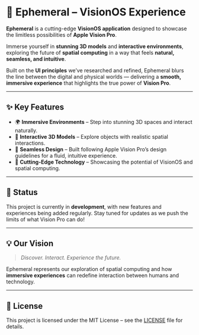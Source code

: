 # 🌌 Ephemeral – VisionOS Experience

**Ephemeral** is a cutting-edge **VisionOS application** designed to showcase the limitless possibilities of **Apple Vision Pro**.

Immerse yourself in **stunning 3D models** and **interactive environments**, exploring the future of **spatial computing** in a way that feels **natural, seamless, and intuitive**.

Built on the **UI principles** we’ve researched and refined, Ephemeral blurs the line between the digital and physical worlds — delivering a **smooth, immersive experience** that highlights the true power of **Vision Pro**.

---

## ✨ Key Features
- 🌍 **Immersive Environments** – Step into stunning 3D spaces and interact naturally.
- 🧩 **Interactive 3D Models** – Explore objects with realistic spatial interactions.
- 🎨 **Seamless Design** – Built following Apple Vision Pro’s design guidelines for a fluid, intuitive experience.
- 🚀 **Cutting-Edge Technology** – Showcasing the potential of VisionOS and spatial computing.

---

## 🚧 Status
This project is currently in **development**, with new features and experiences being added regularly.
Stay tuned for updates as we push the limits of what Vision Pro can do!

---

## 💡 Our Vision
> *Discover. Interact. Experience the future.*

Ephemeral represents our exploration of spatial computing and how **immersive experiences** can redefine interaction between humans and technology.

---

## 📜 License
This project is licensed under the MIT License – see the [LICENSE](LICENSE) file for details.
